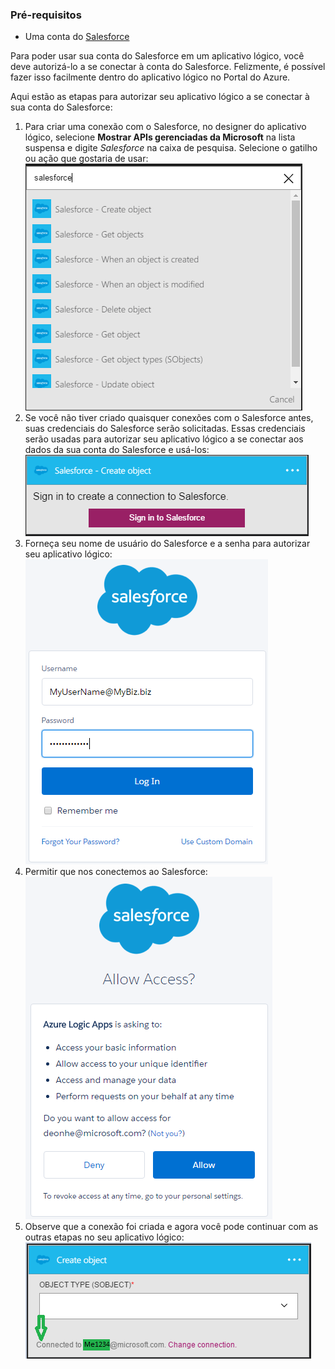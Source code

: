 ### Pré-requisitos
* Uma conta do [Salesforce](https://salesforce.com)

Para poder usar sua conta do Salesforce em um aplicativo lógico, você deve autorizá-lo a se conectar à conta do Salesforce. Felizmente, é possível fazer isso facilmente dentro do aplicativo lógico no Portal do Azure.

Aqui estão as etapas para autorizar seu aplicativo lógico a se conectar à sua conta do Salesforce:

1. Para criar uma conexão com o Salesforce, no designer do aplicativo lógico, selecione **Mostrar APIs gerenciadas da Microsoft** na lista suspensa e digite *Salesforce* na caixa de pesquisa. Selecione o gatilho ou ação que gostaria de usar:  
   ![Imagem de conexão do Salesforce 1](./media/connectors-create-api-salesforce/salesforce-1.png)  
2. Se você não tiver criado quaisquer conexões com o Salesforce antes, suas credenciais do Salesforce serão solicitadas. Essas credenciais serão usadas para autorizar seu aplicativo lógico a se conectar aos dados da sua conta do Salesforce e usá-los:  
   ![Imagem de conexão do Salesforce 2](./media/connectors-create-api-salesforce/salesforce-2.png)  
3. Forneça seu nome de usuário do Salesforce e a senha para autorizar seu aplicativo lógico:  
   ![Imagem de conexão do Salesforce 3](./media/connectors-create-api-salesforce/salesforce-3.png)  
4. Permitir que nos conectemos ao Salesforce:  
   ![Imagem de conexão do Salesforce 4](./media/connectors-create-api-salesforce/salesforce-4.png)  
5. Observe que a conexão foi criada e agora você pode continuar com as outras etapas no seu aplicativo lógico:  
   ![Imagem de conexão do Salesforce 5](./media/connectors-create-api-salesforce/salesforce-5.png)  

<!---HONumber=AcomDC_0727_2016-->
